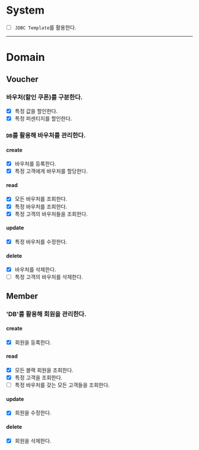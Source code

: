 # System
- [ ] `JDBC Template`를 활용한다.

---

# Domain
## Voucher
### 바우처(할인 쿠폰)를 구분한다.
- [x] 특정 값을 할인한다.
- [x] 특정 퍼센티지를 할인한다.

### `DB`를 활용해 바우처를 관리한다.
#### create
- [x] 바우처를 등록한다.
- [x] 특정 고객에게 바우처를 할당한다.
#### read
- [x] 모든 바우처를 조회한다.
- [x] 특정 바우처를 조회한다.
- [x] 특정 고객의 바우처들을 조회한다.
#### update
- [x] 특정 바우처를 수정한다.
#### delete
- [x] 바우처를 삭제한다.
- [ ] 특정 고객의 바우처를 삭제한다.

## Member
### 'DB'를 활용해 회원을 관리한다.
#### create
- [x] 회원을 등록한다.
#### read
- [x] 모든 블랙 회원을 조회한다.
- [x] 특정 고객을 조회한다.
- [ ] 특정 바우처를 갖는 모든 고객들을 조회한다.
#### update
- [x] 회원을 수정한다.
#### delete
- [x] 회원을 삭제한다.
